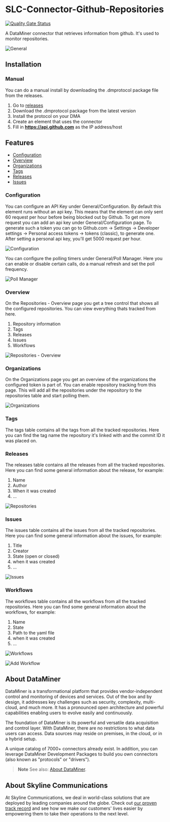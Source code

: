 # SLC-Connector-Github-Repositories

[![Quality Gate Status](https://sonarcloud.io/api/project_badges/measure?project=SkylineCommunications_SLC-C-Github-Repositories&metric=alert_status)](https://sonarcloud.io/summary/new_code?id=SkylineCommunications_SLC-C-Github-Repositories)

A DataMiner connector that retrieves information from github. It's used to monitor repositories.

![General](Documentation/GeneralPage.png)

## Installation

### Manual
You can do a manual install by downloading the .dmprotocol package file from the releases.
1. Go to [releases](https://github.com/SkylineCommunications/SLC-Connector-Github-Repositories/releases)
1. Download the .dmprotocol package from the latest version
1. Install the protocol on your DMA
1. Create an element that uses the connector
1. Fill in **https://api.github.com** as the IP address/host

## Features

- [Configuration](#configuration)
- [Overview](#overview)
- [Organizations](#organizations)
- [Tags](#tags)
- [Releases](#releases)
- [Issues](#issues)

### Configuration
You can configure an API Key under General/Configuration. By default this element runs without an api key. This means that the element can only sent 60 request per hour before being blocked out by Github.
To get more request you can add an api key under General/Configuration page. To generate such a token you can go to Github.com -> Settings -> Developer settings -> Personal access tokens -> tokens (classic), to generate one. After setting a personal api key, you'll get 5000 request per hour.

![Configuration](Documentation/General_ConfigurationPage.png)


You can configure the polling timers under General/Poll Manager. Here you can enable or disable certain calls, do a manual refresh and set the poll frequency.

![Poll Manager](Documentation/General_PollManagerPage.png)


### Overview
On the Repositories - Overview page you get a tree control that shows all the configured repositories. You can view everything thats tracked from here. 
1. Repository information
1. Tags
1. Releases
1. Issues
1. Workflows

![Repositories - Overview](Documentation/RepositoriesOverviewPage.png)

### Organizations
On the Organizations page you get an overview of the organizations the configured token is part of. You can enable repository tracking from this page. This will add all the repositories under the repository to the repositories table and start polling them.

![Organizations](Documentation/Organizations.png)

### Tags
The tags table contains all the tags from all the tracked repositories. Here you can find the tag name the repository it's linked with and the commit ID it was placed on.

### Releases 
The releases table contains all the releases from all the tracked repositories. Here you can find some general information about the release, for example: 
1. Name
1. Author
1. When it was created
1. ...

![Repositories](Documentation/RepositoriesPage.png)

### Issues
The issues table contains all the issues from all the tracked repositories. Here you can find some general information about the issues, for example:
1. Title
1. Creator
1. State (open or closed)
1. when it was created
1. ...

![Issues](Documentation/IssuesPage.png)

### Workflows
The workflows table contains all the workflows from all the tracked repositories. Here you can find some general information about the workflows, for example:
1. Name
1. State
1. Path to the yaml file
1. when it was created
1. ...

![Workflows](Documentation/WorkflowsPage.png)

![Add Workflow](Documentation/Workflows_AddWorkflowPage.png)

## About DataMiner

DataMiner is a transformational platform that provides vendor-independent control and monitoring of devices and services. 
Out of the box and by design, it addresses key challenges such as security, complexity, multi-cloud, and much more. 
It has a pronounced open architecture and powerful capabilities enabling users to evolve easily and continuously.

The foundation of DataMiner is its powerful and versatile data acquisition and control layer. 
With DataMiner, there are no restrictions to what data users can access. 
Data sources may reside on premises, in the cloud, or in a hybrid setup.

A unique catalog of 7000+ connectors already exist. 
In addition, you can leverage DataMiner Development Packages to build you own connectors (also known as "protocols" or "drivers").

> **Note**
> See also: [About DataMiner](https://aka.dataminer.services/about-dataminer).

## About Skyline Communications

At Skyline Communications, we deal in world-class solutions that are deployed by leading companies around the globe. 
Check out [our proven track record](https://aka.dataminer.services/about-skyline) and see how we make our customers' lives easier by empowering them to take their operations to the next level.